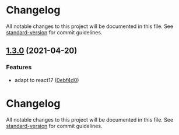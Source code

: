 # Changelog

All notable changes to this project will be documented in this file. See [standard-version](https://github.com/conventional-changelog/standard-version) for commit guidelines.

## [1.3.0](https://github.com/ohbug-org/ohbug-extension-rrweb/compare/v1.2.5...v1.3.0) (2021-04-20)

### Features

- adapt to react17 ([0ebf4d0](https://github.com/ohbug-org/ohbug-extension-rrweb/commit/0ebf4d0d9385fdaef1665e314f67df27d661ced2))

# Changelog

All notable changes to this project will be documented in this file. See [standard-version](https://github.com/conventional-changelog/standard-version) for commit guidelines.
